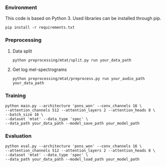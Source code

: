 ### Environment
This code is based on Python 3. Used libraries can be installed through pip.

`pip install -r requirements.txt`


### Preprocessing
1. Data split

	`python preprocessing/mtat/split.py run your_data_path`
	
2. Get log mel-spectrograms

	`python preprocessing/mtat/preprocess.py run your_audio_path your_data_path`
	
	
### Training
```
python main.py --architecture 'pons_won' --conv_channels 16 \
--attention_channels 512 --attention_layers 2 --attention_heads 8 \
--batch_size 16 \
--dataset 'mtat' --data_type 'spec' \
--data_path your_data_path --model_save_path your_model_path
```

### Evaluation
```
python eval.py --architecture 'pons_won' --conv_channels 16 \
--attention_channels 512 --attention_layers 2 --attention_heads 8 \
--dataset 'mtat' --data_type 'spec' \
--data_path your_data_path --model_load_path your_model_path
```

